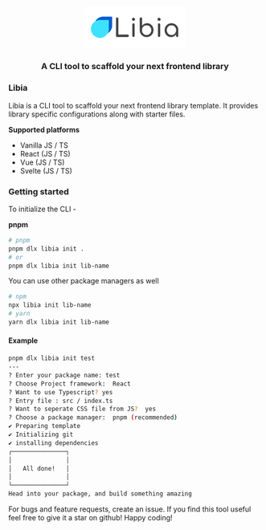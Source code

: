 <p align="center">
  <img src="./static/logo.svg" alt="Libia" style="height: auto; width:200px;" />
</p>

<h3 align="center">A CLI tool to scaffold your next frontend library</h3>

### Libia

Libia is a CLI tool to scaffold your next frontend library template. It provides library specific configurations along with starter files.

**Supported platforms**

- Vanilla JS / TS
- React (JS / TS)
- Vue (JS / TS)
- Svelte (JS / TS)

### Getting started

To initialize the CLI -

**pnpm**

```bash
# pnpm
pnpm dlx libia init .
# or
pnpm dlx libia init lib-name

```

You can use other package managers as well

```bash
# npm
npx libia init lib-name
# yarn
yarn dlx libia init lib-name
```

#### Example

```bash
pnpm dlx libia init test
---
? Enter your package name: test
? Choose Project framework:  React
? Want to use Typescript? yes
? Entry file : src / index.ts
? Want to seperate CSS file from JS?  yes
? Choose a package manager:  pnpm (recommended)
✔ Preparing template
✔ Initializing git
✔ installing dependencies
┌───────────────┐
│               │
│   All done!   │
│               │
└───────────────┘
Head into your package, and build something amazing
```

For bugs and feature requests, create an issue. If you find this tool useful feel free to give it a star on github! Happy coding!
